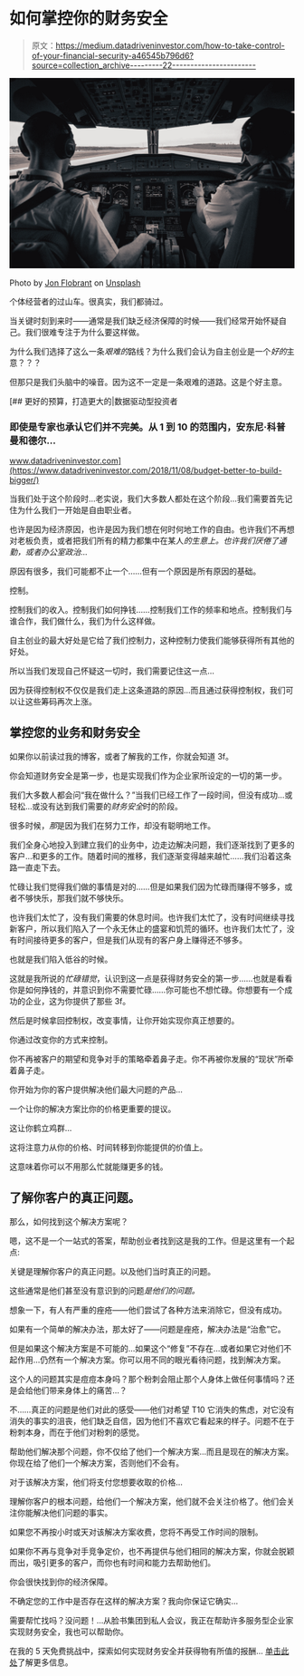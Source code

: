 # 如何掌控你的财务安全

> 原文：<https://medium.datadriveninvestor.com/how-to-take-control-of-your-financial-security-a46545b796d6?source=collection_archive---------22----------------------->

![](img/3b2c97debc4c76ae4fd7b2904e028d2f.png)

Photo by [Jon Flobrant](https://unsplash.com/@jonflobrant?utm_source=medium&utm_medium=referral) on [Unsplash](https://unsplash.com?utm_source=medium&utm_medium=referral)

个体经营者的过山车。很真实，我们都骑过。

当关键时刻到来时——通常是我们缺乏经济保障的时候——我们经常开始怀疑自己。我们很难专注于为什么要这样做。

为什么我们选择了这么一条*艰难的*路线？为什么我们会认为自主创业是一个*好的*主意？？？

但那只是我们头脑中的噪音。因为这不一定是一条艰难的道路。这是个好主意。

[](https://www.datadriveninvestor.com/2018/11/08/budget-better-to-build-bigger/) [## 更好的预算，打造更大的|数据驱动型投资者

### 即使是专家也承认它们并不完美。从 1 到 10 的范围内，安东尼·科普曼和德尔…

www.datadriveninvestor.com](https://www.datadriveninvestor.com/2018/11/08/budget-better-to-build-bigger/) 

当我们处于这个阶段时…老实说，我们大多数人都处在这个阶段…我们需要首先记住为什么我们一开始是自由职业者。

也许是因为经济原因，也许是因为我们想在何时何地工作的自由。也许我们不再想对老板负责，或者把我们所有的精力都集中在某人*的生意上。也许我们厌倦了通勤，或者办公室政治…*

原因有很多，我们可能都不止一个……但有一个原因是所有原因的基础。

控制。

控制我们的收入。控制我们如何挣钱……控制我们工作的频率和地点。控制我们与谁合作，我们做什么，我们为什么这样做。

自主创业的最大好处是它给了我们控制力，这种控制力使我们能够获得所有其他的好处。

所以当我们发现自己怀疑这一切时，我们需要记住这一点…

因为获得控制权不仅仅是我们走上这条道路的原因…而且通过获得控制权，我们可以让这些筹码再次上涨。

## **掌控您的业务和财务安全**

如果你以前读过我的博客，或者了解我的工作，你就会知道 3f。

你会知道财务安全是第一步，也是实现我们作为企业家所设定的一切的第一步。

我们大多数人都会问“我在做什么？”当我们已经工作了一段时间，但没有成功…或轻松…或没有达到我们需要的*财务安全*时的阶段。

很多时候，*那*是因为我们在努力工作，却没有聪明地工作。

我们全身心地投入到建立我们的业务中，边走边解决问题，我们逐渐找到了更多的客户…和更多的工作。随着时间的推移，我们逐渐变得越来越忙……我们沿着这条路一直走下去。

忙碌让我们觉得我们做的事情是对的……但是如果我们因为忙碌而赚得不够多，或者不够快乐，那我们就不够快乐。

也许我们太忙了，没有我们需要的休息时间。也许我们太忙了，没有时间继续寻找新客户，所以我们陷入了一个永无休止的盛宴和饥荒的循环。也许我们太忙了，没有时间接待更多的客户，但是我们从现有的客户身上赚得还不够多。

也就是我们陷入低谷的时候。

这就是我所说的*忙碌错觉*，认识到这一点是获得财务安全的第一步……也就是看看你是如何挣钱的，并意识到你不需要忙碌……你可能也不想忙碌。你想要有一个成功的企业，这为你提供了那些 3f。

然后是时候拿回控制权，改变事情，让你开始实现你真正想要的。

你通过改变你的方式来控制。

你不再被客户的期望和竞争对手的策略牵着鼻子走。你不再被你发展的“现状”所牵着鼻子走。

你开始为你的客户提供解决他们最大问题的产品…

一个让你的解决方案比你的价格更重要的提议。

这让你鹤立鸡群…

这将注意力从你的价格、时间转移到你能提供的价值上。

这意味着你可以不用那么忙就能赚更多的钱。

## **了解你客户的真正问题。**

那么，如何找到这个解决方案呢？

嗯，这不是一个一站式的答案，帮助创业者找到这是我的工作。但是这里有一个起点:

关键是理解你客户的真正问题。以及他们当时真正的问题。

这些通常是他们甚至没有意识到的问题*是他们的问题。*

想象一下，有人有严重的痤疮——他们尝试了各种方法来消除它，但没有成功。

如果有一个简单的解决办法，那太好了——问题是痤疮，解决办法是“治愈”它。

但是如果这个解决方案是不可能的…如果这个“修复”不存在…或者如果它对他们不起作用…仍然有一个解决方案。你可以用不同的眼光看待问题，找到解决方案。

这个人的问题其实是痘痘本身吗？那个粉刺会阻止那个人身体上做任何事情吗？还是会给他们带来身体上的痛苦…？

不……真正的问题是他们对此的感受——他们对希望 T10 它消失的焦虑，对它没有消失的事实的沮丧，他们缺乏自信，因为他们不喜欢它看起来的样子。问题不在于粉刺本身，而在于他们对粉刺的感觉。

帮助他们解决那个问题，你不仅给了他们一个解决方案…而且是现在的解决方案。你现在给了他们一个解决方案，否则他们不会有。

对于该解决方案，他们将支付您想要收取的价格…

理解你客户的根本问题，给他们一个解决方案，他们就不会关注价格了。他们会关注你能解决他们问题的事实。

如果您不再按小时或天对该解决方案收费，您将不再受工作时间的限制。

如果你不再与竞争对手竞争定价，也不再提供与他们相同的解决方案，你就会脱颖而出，吸引更多的客户，而你也有时间和能力去帮助他们。

你会很快找到你的经济保障。

不确定您的工作中是否存在这样的解决方案？我向你保证它确实…

需要帮忙找吗？没问题！…从脸书集团到私人会议，我正在帮助许多服务型企业家实现财务安全，我也可以帮助你。

在我的 5 天免费挑战中，探索如何实现财务安全并获得物有所值的报酬… [单击此处](http://the3fs.com/get-paid-for-value?utm_source=Medium&utm_medium=Articles&utm_campaign=5DC)了解更多信息。